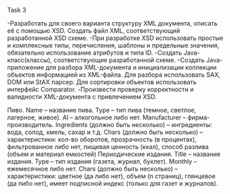   Task 3

-Разработать для своего варианта структуру XML документа, описать её с помощью XSD. Создать файл XML, соответствующий разработанной XSD схеме.
-При разработке XSD использовать простые и комплексные типы, перечисления, шаблоны и предельные значения, обязательно использование атрибутов и типа ID.
-Создать Java-класс(классы), соответствующие разработанной схеме.
-Создать Java-приложение для разбора XML-документа и инициализации коллекции объектов информацией из XML-файла. 
 Для разбора использовать SAX, DOM или StAX парсер. Для сортировки объектов использовать интерфейс Comparator.
-Произвести проверку корректности и валидности XML-документа с привлечением XSD.

  Пиво.
Name – название пива.
Type – тип пива (темное, светлое, лагерное, живое).
Al – алкогольное либо нет.
Manufacturer – фирма-производитель.
Ingredients (должно быть несколько) – ингредиенты: вода, солод, хмель, сахар и т.д.
Chars (должно быть несколько) – характеристики: кол-во оборотов, прозрачность (в процентах), фильтрованное либо нет, пищевая ценность (ккал), способ разлива (объем и материал емкостей)
Периодические издания.
Title – название издания.
Type – тип издания (газета, журнал, буклет).
Monthly – ежемесячное либо нет.
Chars (должно быть несколько) – характеристики: цветное (да либо нет), объем (n страниц), глянцевое (да либо нет), имеет подписной индекс (только для газет и журналов).
